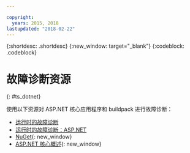 ```yaml
---

copyright:
  years: 2015, 2018
lastupdated: "2018-02-22"
---
```


{:shortdesc: .shortdesc}
{:new_window: target="_blank"}
{:codeblock: .codeblock}

# 故障诊断资源
{: #ts_dotnet}

使用以下资源对 ASP.NET 核心应用程序和 buildpack 进行故障诊断：

* [运行时的故障诊断](../common/ts_runtimes.html#runtimes)
* [运行时的故障诊断：ASP.NET](../common/ts_runtimes.html#ts_dotnet)
* [NuGet](https://docs.nuget.org/Consume/Overview){: new_window}
* [ASP.NET 核心概述](http://docs.asp.net/en/latest/conceptual-overview/aspnet.html){: new_window}
